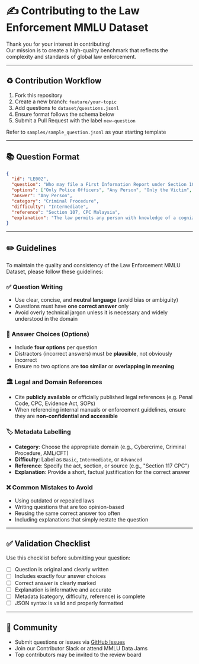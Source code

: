 # ✍️ Contributing to the Law Enforcement MMLU Dataset

Thank you for your interest in contributing!  
Our mission is to create a high-quality benchmark that reflects the complexity and standards of global law enforcement.

---

## ♻️ Contribution Workflow

1. Fork this repository  
2. Create a new branch: `feature/your-topic`  
3. Add questions to `dataset/questions.jsonl`  
4. Ensure format follows the schema below  
5. Submit a Pull Request with the label `new-question`

Refer to `samples/sample_question.jsonl` as your starting template  

---

## 📚 Question Format

```json
{
  "id": "LE002",
  "question": "Who may file a First Information Report under Section 107 CPC Malaysia?",
  "options": ["Only Police Officers", "Any Person", "Only the Victim", "A Judge"],
  "answer": "Any Person",
  "category": "Criminal Procedure",
  "difficulty": "Intermediate",
  "reference": "Section 107, CPC Malaysia",
  "explanation": "The law permits any person with knowledge of a cognizable offence to initiate an FIR."
}
```

---

## ✏️ Guidelines

To maintain the quality and consistency of the Law Enforcement MMLU Dataset, please follow these guidelines:

### ✅ Question Writing

- Use clear, concise, and **neutral language** (avoid bias or ambiguity)
- Questions must have **one correct answer** only
- Avoid overly technical jargon unless it is necessary and widely understood in the domain

### 🧠 Answer Choices (Options)

- Include **four options** per question
- Distractors (incorrect answers) must be **plausible**, not obviously incorrect
- Ensure no two options are **too similar** or **overlapping in meaning**

### 🏛 Legal and Domain References

- Cite **publicly available** or officially published legal references (e.g. Penal Code, CPC, Evidence Act, SOPs)
- When referencing internal manuals or enforcement guidelines, ensure they are **non-confidential and accessible**

### 🏷 Metadata Labelling

- **Category**: Choose the appropriate domain (e.g., Cybercrime, Criminal Procedure, AML/CFT)
- **Difficulty**: Label as `Basic`, `Intermediate`, or `Advanced`
- **Reference**: Specify the act, section, or source (e.g., "Section 117 CPC")
- **Explanation**: Provide a short, factual justification for the correct answer

### ❌ Common Mistakes to Avoid

- Using outdated or repealed laws  
- Writing questions that are too opinion-based  
- Reusing the same correct answer too often  
- Including explanations that simply restate the question  

---

## ✅ Validation Checklist

Use this checklist before submitting your question:

- [ ] Question is original and clearly written  
- [ ] Includes exactly four answer choices  
- [ ] Correct answer is clearly marked  
- [ ] Explanation is informative and accurate  
- [ ] Metadata (category, difficulty, reference) is complete  
- [ ] JSON syntax is valid and properly formatted  

---

## 📅 Community

- Submit questions or issues via [GitHub Issues](../../issues)  
- Join our Contributor Slack or attend MMLU Data Jams  
- Top contributors may be invited to the review board
